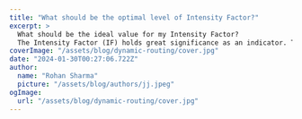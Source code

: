 ```yaml
---
title: "What should be the optimal level of Intensity Factor?"
excerpt: >
  What should be the ideal value for my Intensity Factor?
  The Intensity Factor (IF) holds great significance as an indicator. This article aims to elucidate its usefulness and provide guidance on interp
coverImage: "/assets/blog/dynamic-routing/cover.jpg"
date: "2024-01-30T00:27:06.722Z"
author:
  name: "Rohan Sharma"
  picture: "/assets/blog/authors/jj.jpeg"
ogImage:
  url: "/assets/blog/dynamic-routing/cover.jpg"
---
```


